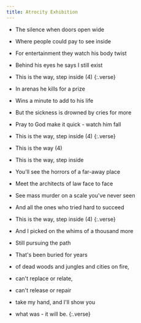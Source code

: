 ```yaml
---
title: Atrocity Exhibition
---
```


- The silence when doors open wide
- Where people could pay to see inside
- For entertainment they watch his body twist
- Behind his eyes he says I still exist
- This is the way, step inside (4)
{:.verse}

- In arenas he kills for a prize
- Wins a minute to add to his life
- But the sickness is drowned by cries for more
- Pray to God make it quick - watch him fall
- This is the way, step inside (4)
{:.verse}

- This is the way (4) 
- This is the way, step inside
- You'll see the horrors of a far-away place
- Meet the architects of law face to face
- See mass murder on a scale you've never seen
- And all the ones who tried hard to succeed
- This is the way, step inside (4)
{:.verse}

- And I picked on the whims of a thousand more
- Still pursuing the path 
- That's been buried for years 
- of dead woods and jungles and cities on fire, 
- can't replace or relate,
- can't release or repair
- take my hand, and I'll show you 
- what was - it will be.
{:.verse}
